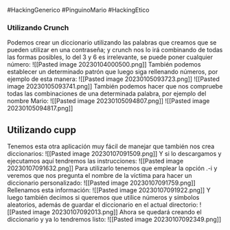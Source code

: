 #HackingGenerico #PinguinoMario #HackingEtico 
### Utilizando Crunch
Podemos crear un diccionario utilizando las palabras que creamos que se pueden utilizar en una contraseña; y crunch nos lo irá combinando de todas las formas posibles, lo del 3 y 6 es irrelevante, se puede poner cualquier número:
![[Pasted image 20230104000500.png]]
También podemos establecer un determinado patrón que luego siga rellenando números, por ejemplo de esta manera:
![[Pasted image 20230105093723.png]]
![[Pasted image 20230105093741.png]]
También podemos hacer que nos compruebe todas las combinaciones de una determinada palabra, por ejemplo del nombre Mario:
![[Pasted image 20230105094807.png]]
![[Pasted image 20230105094817.png]]
## Utilizando cupp
Tenemos esta otra aplicación muy fácil de manejar que también nos crea diccionarios:
![[Pasted image 20230107091509.png]]
Y si lo descargamos y ejecutamos aquí tendremos las instrucciones:
![[Pasted image 20230107091632.png]]
Para utilizarlo tenemos que emplear la opción .-i y veremos que nos pregunta el nombre de la víctima para hacer un diccionario personalizado:
![[Pasted image 20230107091759.png]]
Rellenamos esta información:
![[Pasted image 20230107091922.png]]
Y luego también decimos si queremos que utilice números y símbolos aleatorios, además de guardar el diccionario en el actual directorio:
![[Pasted image 20230107092013.png]]
Ahora se quedará creando el diccionario y ya lo tendremos listo:
![[Pasted image 20230107092349.png]]
